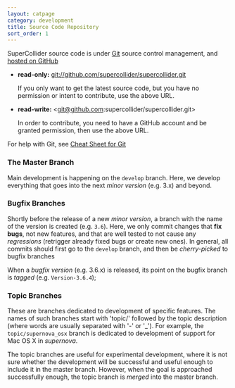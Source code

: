 ```yaml
---
layout: catpage
category: development
title: Source Code Repository
sort_order: 1
---
```


SuperCollider source code is under [Git][git] source control management, and [hosted on GitHub][sc-github]

* **read-only:** <git://github.com/supercollider/supercollider.git>

    If you only want to get the latest source code, but you have no permission or intent to contribute, use the above URL.

* **read-write:** <git@github.com:supercollider/supercollider.git>

    In order to contribute, you need to have a GitHub account and be granted permission, then use the above URL.

For help with Git, see [Cheat Sheet for Git](git-cheat-sheet.html)

### The Master Branch

Main development is happening on the `develop` branch. Here, we develop everything that goes into the next *minor version* (e.g. 3.x) and beyond.

### Bugfix Branches

Shortly before the release of a new *minor version*, a branch with the name of the version is created (e.g. `3.6`). Here, we only commit changes that **fix bugs**, not new features, and that are well tested to not cause any *regressions* (retrigger already fixed bugs or create new ones). In general, all commits should first go to the `develop` branch, and then be *cherry-picked* to bugfix branches

When a *bugfix version* (e.g. 3.6.x) is released, its point on the bugfix branch is *tagged* (e.g. `Version-3.6.4`);

### Topic Branches

These are branches dedicated to development of specific features. The names of such branches start with 'topic/' followed by the topic description (where words are usually separated with '-' or '_'). For example, the `topic/supernova_osx` branch is dedicated to development of support for Mac OS X in *supernova*.

The topic branches are useful for experimental development, where it is not sure whether the development will be successful and useful enough to include it in the master branch. However, when the goal is approached successfully enough, the topic branch is *merged* into the master branch.

[sc-github]: https://github.com/supercollider/supercollider
[git]: http://git-scm.com/
